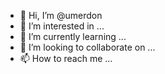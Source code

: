 - 👋 Hi, I’m @umerdon
- 👀 I’m interested in ...
- 🌱 I’m currently learning ...
- 💞️ I’m looking to collaborate on ...
- 📫 How to reach me ...

<!---
umerdon/umerdon is a ✨ special ✨ repository because its `README.md` (this file) appears on your GitHub profile.
You can click the Preview link to take a look at your changes.
--->
